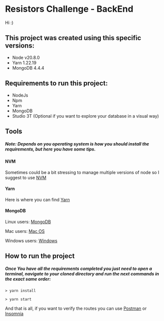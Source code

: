 # Resistors Challenge - BackEnd

Hi :)

## This project was created using this specific versions:

- Node v20.8.0
- Yarn 1.22.19
- MongoDB 4.4.4

## Requirements to run this project:
- NodeJs
- Npm
- Yarn
- MongoDB
- Studio 3T (Optional if you want to explore your database in a visual way)

## Tools
#####  *Note: Depends on you operating system is how you should install the requirements, but here you have some tips.*

#### NVM
Sometimes could be a bit stressing to manage multiple versions of node so I suggest to use [NVM](https://github.com/nvm-sh/nvm) 

#### Yarn
Here is where you can find [Yarn](https://classic.yarnpkg.com/en/docs/install#debian-stable)

#### MongoDB
Linux users: [MongoDB](https://www.mongodb.com/docs/v3.0/administration/install-on-linux/)

Mac users: [Mac OS](https://www.mongodb.com/docs/v3.0/tutorial/install-mongodb-on-os-x/)

Windows users: [Windows](https://www.mongodb.com/docs/v3.0/tutorial/install-mongodb-on-windows/)

## How to run the project
##### Once You have all the requirements completed you just need to open a terminal, navigate to your cloned directory and run the next commands in the exact same order:

	> yarn install

	> yarn start

And that is all, if you want to verify the routes you can use [Postman](https://www.postman.com/downloads/) or [Insomnia](https://insomnia.rest/download)

